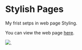 # Stylish Pages

My frist setps in web page Styling.

You can view the web page [here](https://joaopedrosss.github.io/logic-stylish/).

![](https://media.giphy.com/media/EZiMBMEDIZiWxGNQps/giphy.gif).
